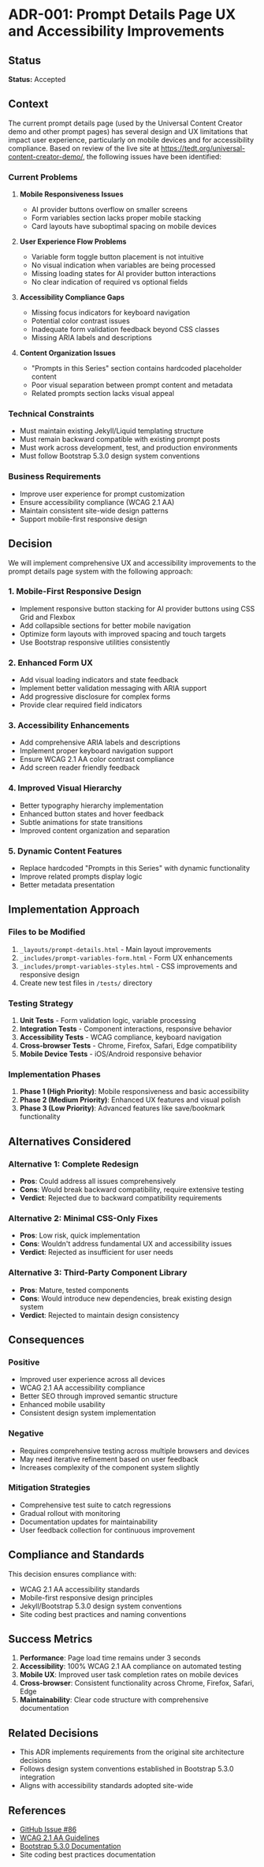 # ADR-001: Prompt Details Page UX and Accessibility Improvements

## Status

**Status:** Accepted

## Context

The current prompt details page (used by the Universal Content Creator demo and other prompt pages) has several design and UX limitations that impact user experience, particularly on mobile devices and for accessibility compliance. Based on review of the live site at <https://tedt.org/universal-content-creator-demo/>, the following issues have been identified:

### Current Problems

1. **Mobile Responsiveness Issues**
   - AI provider buttons overflow on smaller screens
   - Form variables section lacks proper mobile stacking
   - Card layouts have suboptimal spacing on mobile devices

2. **User Experience Flow Problems**
   - Variable form toggle button placement is not intuitive
   - No visual indication when variables are being processed
   - Missing loading states for AI provider button interactions
   - No clear indication of required vs optional fields

3. **Accessibility Compliance Gaps**
   - Missing focus indicators for keyboard navigation
   - Potential color contrast issues
   - Inadequate form validation feedback beyond CSS classes
   - Missing ARIA labels and descriptions

4. **Content Organization Issues**
   - "Prompts in this Series" section contains hardcoded placeholder content
   - Poor visual separation between prompt content and metadata
   - Related prompts section lacks visual appeal

### Technical Constraints

- Must maintain existing Jekyll/Liquid templating structure
- Must remain backward compatible with existing prompt posts
- Must work across development, test, and production environments
- Must follow Bootstrap 5.3.0 design system conventions

### Business Requirements

- Improve user experience for prompt customization
- Ensure accessibility compliance (WCAG 2.1 AA)
- Maintain consistent site-wide design patterns
- Support mobile-first responsive design

## Decision

We will implement comprehensive UX and accessibility improvements to the prompt details page system with the following approach:

### 1. Mobile-First Responsive Design

- Implement responsive button stacking for AI provider buttons using CSS Grid and Flexbox
- Add collapsible sections for better mobile navigation
- Optimize form layouts with improved spacing and touch targets
- Use Bootstrap responsive utilities consistently

### 2. Enhanced Form UX

- Add visual loading indicators and state feedback
- Implement better validation messaging with ARIA support
- Add progressive disclosure for complex forms
- Provide clear required field indicators

### 3. Accessibility Enhancements

- Add comprehensive ARIA labels and descriptions
- Implement proper keyboard navigation support
- Ensure WCAG 2.1 AA color contrast compliance
- Add screen reader friendly feedback

### 4. Improved Visual Hierarchy

- Better typography hierarchy implementation
- Enhanced button states and hover feedback
- Subtle animations for state transitions
- Improved content organization and separation

### 5. Dynamic Content Features

- Replace hardcoded "Prompts in this Series" with dynamic functionality
- Improve related prompts display logic
- Better metadata presentation

## Implementation Approach

### Files to be Modified

1. `_layouts/prompt-details.html` - Main layout improvements
2. `_includes/prompt-variables-form.html` - Form UX enhancements  
3. `_includes/prompt-variables-styles.html` - CSS improvements and responsive design
4. Create new test files in `/tests/` directory

### Testing Strategy

1. **Unit Tests** - Form validation logic, variable processing
2. **Integration Tests** - Component interactions, responsive behavior
3. **Accessibility Tests** - WCAG compliance, keyboard navigation
4. **Cross-browser Tests** - Chrome, Firefox, Safari, Edge compatibility
5. **Mobile Device Tests** - iOS/Android responsive behavior

### Implementation Phases

1. **Phase 1 (High Priority)**: Mobile responsiveness and basic accessibility
2. **Phase 2 (Medium Priority)**: Enhanced UX features and visual polish
3. **Phase 3 (Low Priority)**: Advanced features like save/bookmark functionality

## Alternatives Considered

### Alternative 1: Complete Redesign

- **Pros**: Could address all issues comprehensively
- **Cons**: Would break backward compatibility, require extensive testing
- **Verdict**: Rejected due to backward compatibility requirements

### Alternative 2: Minimal CSS-Only Fixes

- **Pros**: Low risk, quick implementation
- **Cons**: Wouldn't address fundamental UX and accessibility issues
- **Verdict**: Rejected as insufficient for user needs

### Alternative 3: Third-Party Component Library

- **Pros**: Mature, tested components
- **Cons**: Would introduce new dependencies, break existing design system
- **Verdict**: Rejected to maintain design consistency

## Consequences

### Positive

- Improved user experience across all devices
- WCAG 2.1 AA accessibility compliance
- Better SEO through improved semantic structure
- Enhanced mobile usability
- Consistent design system implementation

### Negative

- Requires comprehensive testing across multiple browsers and devices
- May need iterative refinement based on user feedback
- Increases complexity of the component system slightly

### Mitigation Strategies

- Comprehensive test suite to catch regressions
- Gradual rollout with monitoring
- Documentation updates for maintainability
- User feedback collection for continuous improvement

## Compliance and Standards

This decision ensures compliance with:

- WCAG 2.1 AA accessibility standards
- Mobile-first responsive design principles
- Jekyll/Bootstrap 5.3.0 design system conventions
- Site coding best practices and naming conventions

## Success Metrics

1. **Performance**: Page load time remains under 3 seconds
2. **Accessibility**: 100% WCAG 2.1 AA compliance on automated testing
3. **Mobile UX**: Improved user task completion rates on mobile devices
4. **Cross-browser**: Consistent functionality across Chrome, Firefox, Safari, Edge
5. **Maintainability**: Clear code structure with comprehensive documentation

## Related Decisions

- This ADR implements requirements from the original site architecture decisions
- Follows design system conventions established in Bootstrap 5.3.0 integration
- Aligns with accessibility standards adopted site-wide

## References

- [GitHub Issue #86](https://github.com/TedTschopp/tedt.org/issues/86)
- [WCAG 2.1 AA Guidelines](https://www.w3.org/WAI/WCAG21/AA/)
- [Bootstrap 5.3.0 Documentation](https://getbootstrap.com/docs/5.3/)
- Site coding best practices documentation
